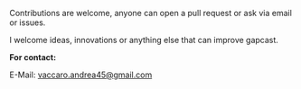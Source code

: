 Contributions are welcome, anyone can open a pull request or ask via email or issues. 

I welcome ideas, innovations or anything else that can improve gapcast.


**For contact:**

E-Mail: vaccaro.andrea45@gmail.com
